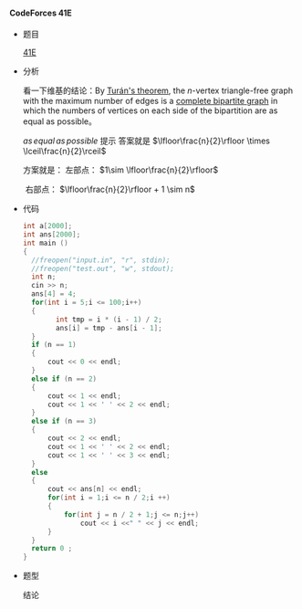 #### CodeForces 41E

* 题目

  [41E](https://codeforces.com/contest/41/problem/E)

* 分析

  看一下维基的结论：By [Turán's theorem](https://en.wikipedia.org/wiki/Turán's_theorem), the *n*-vertex triangle-free graph with the maximum number of edges is a [complete bipartite graph](https://en.wikipedia.org/wiki/Complete_bipartite_graph) in which the numbers of vertices on each side of the bipartition are as equal as possible。

  $as \,equal\, as \,possible$ 提示 答案就是 $\lfloor\frac{n}{2}\rfloor \times \lceil\frac{n}{2}\rceil$ 

  方案就是： 左部点： $1\sim \lfloor\frac{n}{2}\rfloor$ 

  ​                    右部点： $\lfloor\frac{n}{2}\rfloor + 1 \sim n$ 

* 代码

  ```c++
  int a[2000];
  int ans[2000];
  int main ()
  {
  	//freopen("input.in", "r", stdin);
  	//freopen("test.out", "w", stdout);
  	int n;
  	cin >> n;
  	ans[4] = 4;
  	for(int i = 5;i <= 100;i++)
  	{
          int tmp = i * (i - 1) / 2;
          ans[i] = tmp - ans[i - 1];
  	}
  	if (n == 1)
  	{
  		cout << 0 << endl;
  	}
  	else if (n == 2)
  	{
  		cout << 1 << endl;
  		cout << 1 << ' ' << 2 << endl;
  	}
  	else if (n == 3)
  	{
  		cout << 2 << endl;
  		cout << 1 << ' ' << 2 << endl;
  		cout << 1 << ' ' << 3 << endl;
  	}
  	else
  	{
  		cout << ans[n] << endl;
  		for(int i = 1;i <= n / 2;i ++)
  		{
  			for(int j = n / 2 + 1;j <= n;j++)
  				cout << i <<" " << j << endl;
  		}
  	}
  	return 0 ;
  }
  ```

  

* 题型

  结论